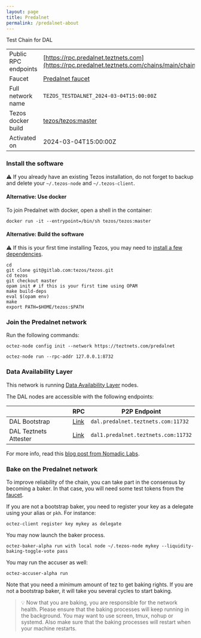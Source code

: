 ```yaml
---
layout: page
title: Predalnet
permalink: /predalnet-about
---
```


Test Chain for DAL

| | |
|-------|---------------------|
| Public RPC endpoints | [https://rpc.predalnet.teztnets.com](https://rpc.predalnet.teztnets.com/chains/main/chain_id)<br/> |
| Faucet | [Predalnet faucet](https://faucet.predalnet.teztnets.com) |
| Full network name | `TEZOS_TESTDALNET_2024-03-04T15:00:00Z` |
| Tezos docker build | [tezos/tezos:master](https://hub.docker.com/r/tezos/tezos/tags?page=1&ordering=last_updated&name=master) |
| Activated on | 2024-03-04T15:00:00Z |





### Install the software

⚠️  If you already have an existing Tezos installation, do not forget to backup and delete your `~/.tezos-node` and `~/.tezos-client`.



#### Alternative: Use docker

To join Predalnet with docker, open a shell in the container:

```
docker run -it --entrypoint=/bin/sh tezos/tezos:master
```

#### Alternative: Build the software

⚠️  If this is your first time installing Tezos, you may need to [install a few dependencies](https://tezos.gitlab.io/introduction/howtoget.html#setting-up-the-development-environment-from-scratch).

```
cd
git clone git@gitlab.com:tezos/tezos.git
cd tezos
git checkout master
opam init # if this is your first time using OPAM
make build-deps
eval $(opam env)
make
export PATH=$HOME/tezos:$PATH
```

### Join the Predalnet network

Run the following commands:

```
octez-node config init --network https://teztnets.com/predalnet

octez-node run --rpc-addr 127.0.0.1:8732
```




### Data Availability Layer

This network is running [Data Availability Layer](https://tezos.gitlab.io/shell/dal.html) nodes.


The DAL nodes are accessible with the following endpoints:

| | RPC | P2P Endpoint |
|------------|---------|--------------|
| DAL Bootstrap | [Link](https://dal-bootstrap-rpc.predalnet.teztnets.com/p2p/gossipsub/scores) | `dal.predalnet.teztnets.com:11732` |
| DAL Teztnets Attester | [Link](https://dal-attester-rpc.predalnet.teztnets.com/p2p/gossipsub/scores) | `dal1.predalnet.teztnets.com:11732` |


For more info, read this [blog post from Nomadic Labs](https://research-development.nomadic-labs.com/data-availability-layer-tezos.html).



### Bake on the Predalnet network

To improve reliability of the chain, you can take part in the consensus by becoming a baker. In that case, you will need some test tokens from the [faucet](https://faucet.predalnet.teztnets.com).

If you are not a bootstrap baker, you need to register your key as a delegate using your alias or `pkh`. For instance:
```bash=2
octez-client register key mykey as delegate
```

You may now launch the baker process.
```bash=3
octez-baker-alpha run with local node ~/.tezos-node mykey --liquidity-baking-toggle-vote pass
```

You may run the accuser as well:
```bash=3
octez-accuser-alpha run
```

Note that you need a minimum amount of tez to get baking rights. If you are not a bootstrap baker, it will take you several cycles to start baking.

> 💡 Now that you are baking, you are responsible for the network health. Please ensure that the baking processes will keep running in the background. You may want to use screen, tmux, nohup or systemd. Also make sure that the baking processes will restart when your machine restarts.


